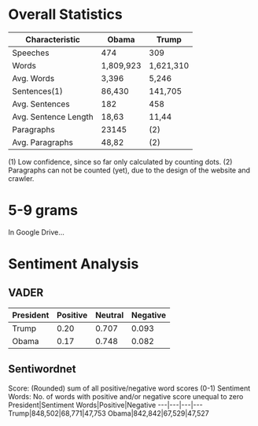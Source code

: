# Overall Statistics

Characteristic | Obama | Trump
---|---|---
Speeches | 474 | 309
Words | 1,809,923|1,621,310
Avg. Words| 3,396|5,246
Sentences(1)|86,430|141,705
Avg. Sentences|182|458
Avg. Sentence Length|18,63|11,44
Paragraphs|23145|(2)
Avg. Paragraphs|48,82|(2)

(1) Low confidence, since so far only calculated by counting dots.
(2) Paragraphs can not be counted (yet), due to the design of the website and crawler.

#  5-9 grams
In Google Drive...

# Sentiment Analysis

## VADER
President|Positive|Neutral|Negative
---|---|---|---
Trump|0.20|0.707|0.093
Obama|0.17|0.748|0.082

## Sentiwordnet
Score: (Rounded) sum of all positive/negative word scores (0-1)
Sentiment Words: No. of words with positive and/or negative score unequal to zero
President|Sentiment Words|Positive|Negative
---|---|---|---
Trump|848,502|68,771|47,753
Obama|842,842|67,529|47,527
